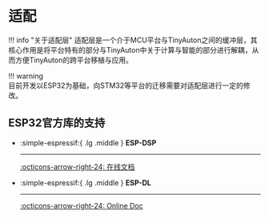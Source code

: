 # 适配

!!! info "关于适配层"
    适配层是一个介于MCU平台与TinyAuton之间的缓冲层，其核心作用是将平台特有的部分与TinyAuton中关于计算与智能的部分进行解耦，从而方便TinyAuton的跨平台移植与应用。

!!! warning     
    目前开发以ESP32为基础，向STM32等平台的迁移需要对适配层进行一定的修改。

## ESP32官方库的支持

<div class="grid cards" markdown>

-   :simple-espressif:{ .lg .middle } __ESP-DSP__

    ---

    [:octicons-arrow-right-24: <a href="https://docs.espressif.com/projects/esp-dsp/en/latest/esp32/index.html" target="_blank"> 在线文档 </a>](#)

-   :simple-espressif:{ .lg .middle } __ESP-DL__

    ---

    [:octicons-arrow-right-24: <a href="https://docs.espressif.com/projects/esp-dl/zh_CN/latest/getting_started/readme.html" target="_blank"> Online Doc </a>](#)

</div>